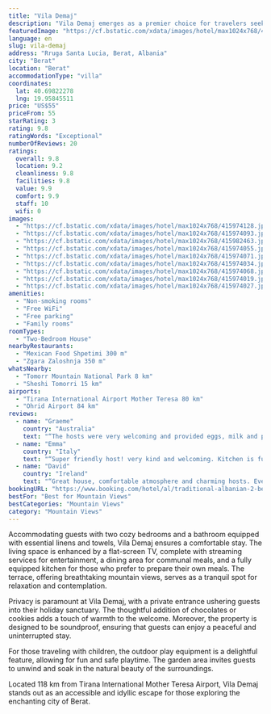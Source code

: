```yaml
---
title: "Vila Demaj"
description: "Vila Demaj emerges as a premier choice for travelers seeking a blend of comfort and convenience in Berat."
featuredImage: "https://cf.bstatic.com/xdata/images/hotel/max1024x768/415974128.jpg?k=dc81a463d186c2dfb1c26492f8dd8b46866792087527ef96df26b670e6c47448&o=&hp=1"
language: en
slug: vila-demaj
address: "Rruga Santa Lucia, Berat, Albania"
city: "Berat"
location: "Berat"
accommodationType: "villa"
coordinates:
  lat: 40.69822278
  lng: 19.95845511
price: "US$55"
priceFrom: 55
starRating: 3
rating: 9.8
ratingWords: "Exceptional"
numberOfReviews: 20
ratings:
  overall: 9.8
  location: 9.2
  cleanliness: 9.8
  facilities: 9.8
  value: 9.9
  comfort: 9.9
  staff: 10
  wifi: 0
images:
  - "https://cf.bstatic.com/xdata/images/hotel/max1024x768/415974128.jpg?k=dc81a463d186c2dfb1c26492f8dd8b46866792087527ef96df26b670e6c47448&o=&hp=1"
  - "https://cf.bstatic.com/xdata/images/hotel/max1024x768/415974093.jpg?k=e0393ecae1dc0a9b13d78bfd61c7bd8752dd34e115fbdf4deaa6ec98f917a981&o=&hp=1"
  - "https://cf.bstatic.com/xdata/images/hotel/max1024x768/415982463.jpg?k=dc0a48a0fdacece15f0b54a21fa01d15269ed361a9688a056115b4e3843265ed&o=&hp=1"
  - "https://cf.bstatic.com/xdata/images/hotel/max1024x768/415974055.jpg?k=09fdc2bbcfbcf8879631411ba4d9846190f82ab46bc0260d007e6e6df5c2bfd3&o=&hp=1"
  - "https://cf.bstatic.com/xdata/images/hotel/max1024x768/415974071.jpg?k=bd2fa6af83f62f9ee8aeffc7a0ca4e3bbc60ea74b9f79ef7ac955018f445f72d&o=&hp=1"
  - "https://cf.bstatic.com/xdata/images/hotel/max1024x768/415974034.jpg?k=10054c9cd234e010afa7dce1d99cfe4c21630e575191c33e00a68726a8331a91&o=&hp=1"
  - "https://cf.bstatic.com/xdata/images/hotel/max1024x768/415974068.jpg?k=37abc4e5fb5d5eb672128e06da622d1c1b07ec2e02f86b1207b16cdb43315c03&o=&hp=1"
  - "https://cf.bstatic.com/xdata/images/hotel/max1024x768/415974019.jpg?k=11b1a11ef220e040d8d5c4a381375b42cd24c72f0a1eb601f7d609523b974d93&o=&hp=1"
  - "https://cf.bstatic.com/xdata/images/hotel/max1024x768/415974027.jpg?k=033a8aba73153ca8194ae65657c7f80dda13e2c5255462149bacd2b15f7cb24d&o=&hp=1"
amenities:
  - "Non-smoking rooms"
  - "Free WiFi"
  - "Free parking"
  - "Family rooms"
roomTypes:
  - "Two-Bedroom House"
nearbyRestaurants:
  - "Mexican Food Shpetimi 300 m"
  - "Zgara Zaloshnja 350 m"
whatsNearby:
  - "Tomorr Mountain National Park 8 km"
  - "Sheshi Tomorri 15 km"
airports:
  - "Tirana International Airport Mother Teresa 80 km"
  - "Ohrid Airport 84 km"
reviews:
  - name: "Graeme"
    country: "Australia"
    text: "“The hosts were very welcoming and provided eggs, milk and peppermint tea when we arrived. The house is spacious, spotlessly clean and very conveniently located just a short walk from the town centre. The bathroom has an excellent shower with...”"
  - name: "Emma"
    country: "Italy"
    text: "“Super friendly host! very kind and welcoming. Kitchen is fully equipped and perfect for cooking. Super super clean!”"
  - name: "David"
    country: "Ireland"
    text: "“Great house, comfortable atmosphere and charming hosts. Everything was perfect!”"
bookingURL: "https://www.booking.com/hotel/al/traditional-albanian-2-bedroom-townhouse-in-the-city-of-windows-berat.en-gb.html?aid=8035640"
bestFor: "Best for Mountain Views"
bestCategories: "Mountain Views"
category: "Mountain Views"
---
```


Accommodating guests with two cozy bedrooms and a bathroom equipped with essential linens and towels, Vila Demaj ensures a comfortable stay. The living space is enhanced by a flat-screen TV, complete with streaming services for entertainment, a dining area for communal meals, and a fully equipped kitchen for those who prefer to prepare their own meals. The terrace, offering breathtaking mountain views, serves as a tranquil spot for relaxation and contemplation.

Privacy is paramount at Vila Demaj, with a private entrance ushering guests into their holiday sanctuary. The thoughtful addition of chocolates or cookies adds a touch of warmth to the welcome. Moreover, the property is designed to be soundproof, ensuring that guests can enjoy a peaceful and uninterrupted stay.

For those traveling with children, the outdoor play equipment is a delightful feature, allowing for fun and safe playtime. The garden area invites guests to unwind and soak in the natural beauty of the surroundings.

Located 118 km from Tirana International Mother Teresa Airport, Vila Demaj stands out as an accessible and idyllic escape for those exploring the enchanting city of Berat.